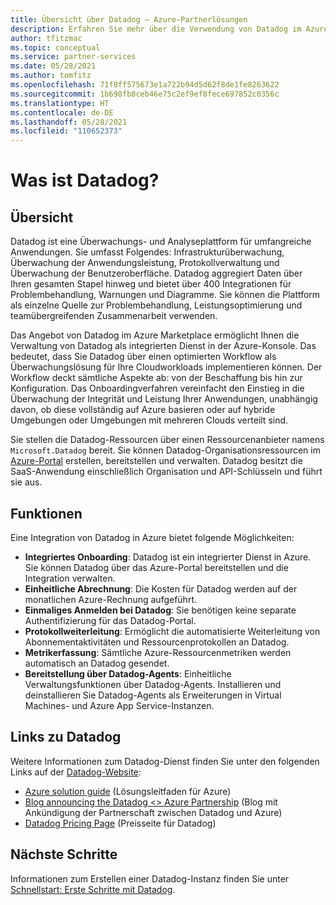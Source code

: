 ```yaml
---
title: Übersicht über Datadog – Azure-Partnerlösungen
description: Erfahren Sie mehr über die Verwendung von Datadog im Azure Marketplace.
author: tfitzmac
ms.topic: conceptual
ms.service: partner-services
ms.date: 05/28/2021
ms.author: tomfitz
ms.openlocfilehash: 71f8ff575673e1a722b94d5d62f8de1fe8263622
ms.sourcegitcommit: 1b698fb8ceb46e75c2ef9ef8fece697852c0356c
ms.translationtype: HT
ms.contentlocale: de-DE
ms.lasthandoff: 05/28/2021
ms.locfileid: "110652373"
---
```

# <a name="what-is-datadog"></a>Was ist Datadog?

## <a name="overview"></a>Übersicht

Datadog ist eine Überwachungs- und Analyseplattform für umfangreiche Anwendungen. Sie umfasst Folgendes: Infrastrukturüberwachung, Überwachung der Anwendungsleistung, Protokollverwaltung und Überwachung der Benutzeroberfläche. Datadog aggregiert Daten über Ihren gesamten Stapel hinweg und bietet über 400 Integrationen für Problembehandlung, Warnungen und Diagramme. Sie können die Plattform als einzelne Quelle zur Problembehandlung, Leistungsoptimierung und teamübergreifenden Zusammenarbeit verwenden.

Das Angebot von Datadog im Azure Marketplace ermöglicht Ihnen die Verwaltung von Datadog als integrierten Dienst in der Azure-Konsole. Das bedeutet, dass Sie Datadog über einen optimierten Workflow als Überwachungslösung für Ihre Cloudworkloads implementieren können. Der Workflow deckt sämtliche Aspekte ab: von der Beschaffung bis hin zur Konfiguration. Das Onboardingverfahren vereinfacht den Einstieg in die Überwachung der Integrität und Leistung Ihrer Anwendungen, unabhängig davon, ob diese vollständig auf Azure basieren oder auf hybride Umgebungen oder Umgebungen mit mehreren Clouds verteilt sind.

Sie stellen die Datadog-Ressourcen über einen Ressourcenanbieter namens `Microsoft.Datadog` bereit. Sie können Datadog-Organisationsressourcen im [Azure-Portal](https://portal.azure.com/) erstellen, bereitstellen und verwalten. Datadog besitzt die SaaS-Anwendung einschließlich Organisation und API-Schlüsseln und führt sie aus.

## <a name="capabilities"></a>Funktionen

Eine Integration von Datadog in Azure bietet folgende Möglichkeiten:

- **Integriertes Onboarding**: Datadog ist ein integrierter Dienst in Azure. Sie können Datadog über das Azure-Portal bereitstellen und die Integration verwalten.
- **Einheitliche Abrechnung**: Die Kosten für Datadog werden auf der monatlichen Azure-Rechnung aufgeführt.
- **Einmaliges Anmelden bei Datadog**: Sie benötigen keine separate Authentifizierung für das Datadog-Portal.
- **Protokollweiterleitung**: Ermöglicht die automatisierte Weiterleitung von Abonnementaktivitäten und Ressourcenprotokollen an Datadog.
- **Metrikerfassung**: Sämtliche Azure-Ressourcenmetriken werden automatisch an Datadog gesendet.
- **Bereitstellung über Datadog-Agents**: Einheitliche Verwaltungsfunktionen über Datadog-Agents. Installieren und deinstallieren Sie Datadog-Agents als Erweiterungen in Virtual Machines- und Azure App Service-Instanzen.

## <a name="datadog-links"></a>Links zu Datadog

Weitere Informationen zum Datadog-Dienst finden Sie unter den folgenden Links auf der [Datadog-Website](https://www.datadoghq.com/):

- [Azure solution guide](https://www.datadoghq.com/solutions/azure/) (Lösungsleitfaden für Azure)
- [Blog announcing the Datadog <> Azure Partnership](https://www.datadoghq.com/blog/azure-datadog-partnership/) (Blog mit Ankündigung der Partnerschaft zwischen Datadog und Azure)
- [Datadog Pricing Page](https://www.datadoghq.com/pricing/) (Preisseite für Datadog)

## <a name="next-steps"></a>Nächste Schritte

Informationen zum Erstellen einer Datadog-Instanz finden Sie unter [Schnellstart: Erste Schritte mit Datadog](create.md).
